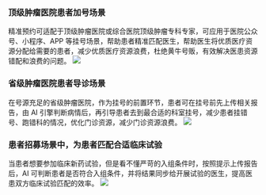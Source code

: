 ### 顶级肿瘤医院患者加号场景
精准预约可适配于顶级肿瘤医院或综合医院顶级肿瘤专科专家，可应用于医院公众号、小程序、APP 等挂号场景，帮助患者精准匹配医生，帮助医生将优质医疗资源分配给需要的患者，减少优质医疗资源浪费，杜绝黄牛号贩，有效解决医患资源错配和浪费的问题。
![](https://main.qcloudimg.com/raw/af407425d89ac3a500be3af89d3ad23d.jpg)

### 省级肿瘤医院患者导诊场景
在号源充足的省级肿瘤医院，作为挂号的前置环节，患者可在挂号前先上传相关报告，由 AI 引擎判断病情后，再引导患者去到最合适的科室挂号，减少患者挂错号、跑错科的情况，优化门诊资源，减少门诊资源浪费。
![](https://main.qcloudimg.com/raw/bd731ca31365d40514bdebe3b71f82f6.jpg)

### 患者招募场景中，为患者匹配合适临床试验
当患者想要参加临床新药试验，但是看不懂严苛的入组条件时，按照提示上传报告后，AI 可判断患者是否符合入组条件，并将结果同步给开展试验的医生，提高医患双方临床试验匹配的效率。
![](https://main.qcloudimg.com/raw/65ec82842e1c5acfcd5deebc6a203a44.jpg)
